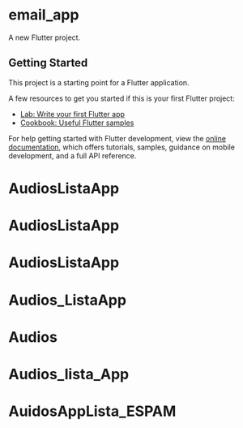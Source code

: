 # email_app

A new Flutter project.

## Getting Started

This project is a starting point for a Flutter application.

A few resources to get you started if this is your first Flutter project:

- [Lab: Write your first Flutter app](https://docs.flutter.dev/get-started/codelab)
- [Cookbook: Useful Flutter samples](https://docs.flutter.dev/cookbook)

For help getting started with Flutter development, view the
[online documentation](https://docs.flutter.dev/), which offers tutorials,
samples, guidance on mobile development, and a full API reference.
# AudiosListaApp
# AudiosListaApp
# AudiosListaApp
# Audios_ListaApp
# Audios
# Audios_lista_App
# AuidosAppLista_ESPAM
